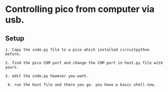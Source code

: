 
# Controlling pico from computer via usb.

## Setup

``` 1. Copy the code.py file to a pico which installed circuitpython before. ```

``` 2. find the pico COM port and change the COM port in host.py file with yours. ```

``` 3. edit the code.py however you want. ```

``` 4. run the host file and there you go. you have a basic shell now.```

